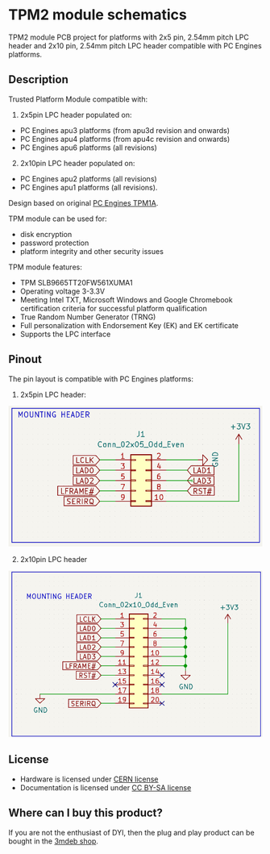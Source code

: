 # TPM2 module schematics

TPM2 module PCB project for platforms with 2x5 pin, 2.54mm pitch LPC header
and 2x10 pin, 2.54mm pitch LPC header compatible with PC Engines platforms.

## Description

Trusted Platform Module compatible with:

1. 2x5pin LPC header populated on:
  * PC Engines apu3 platforms (from apu3d revision and onwards)
  * PC Engines apu4 platforms (from apu4c revision and onwards)
  * PC Engines apu6 platforms (all revisions)
2. 2x10pin LPC header populated on:
  * PC Engines apu2 platforms (all revisions)
  * PC Engines apu1 platforms (all revisions).

Design based on original [PC Engines TPM1A](https://pcengines.ch/schema/tpm1a.pdf).

TPM module can be used for:

* disk encryption
* password protection
* platform integrity and other security issues

TPM module features:

* TPM SLB9665TT20FW561XUMA1
* Operating voltage 3-3.3V
* Meeting Intel TXT, Microsoft Windows and Google Chromebook certification
  criteria for successful platform qualification
* True Random Number Generator (TRNG)
* Full personalization with Endorsement Key (EK) and EK certificate
* Supports the LPC interface

## Pinout

The pin layout is compatible with PC Engines platforms:

1. 2x5pin LPC header:

  ![2x5pin LPC header](img/2x5_pinout.png)

2. 2x10pin LPC header

  ![2x10pin LPC header](img/2x10_pinout.png)

## License

* Hardware is licensed under [CERN license](LICENSE.txt)
* Documentation is licensed under [CC BY-SA license](https://creativecommons.org/licenses/by-sa/2.0/)

## Where can I buy this product?

If you are not the enthusiast of DYI, then the plug and play product can be
bought in the [3mdeb shop](https://shop.3mdeb.com/shop/modules/).